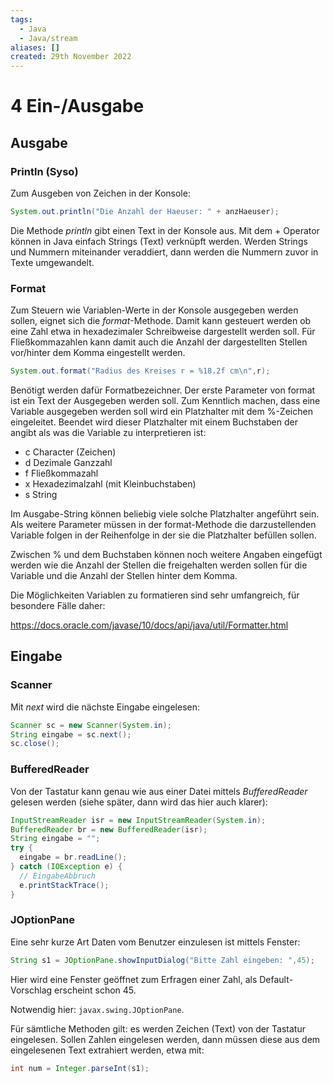 ```yaml
---
tags:
  - Java
  - Java/stream
aliases: []
created: 29th November 2022
---
```


# 4 Ein-/Ausgabe

## Ausgabe

### Println (Syso)

  Zum Ausgeben von Zeichen in der Konsole:

  ```java
  System.out.println("Die Anzahl der Haeuser: " + anzHaeuser);
  ```

  Die Methode *println* gibt einen Text in der Konsole aus. Mit dem + Operator können in Java einfach Strings (Text) verknüpft werden. Werden Strings und Nummern miteinander veraddiert, dann werden die Nummern zuvor in Texte umgewandelt.

### Format

  Zum Steuern wie Variablen-Werte in der Konsole ausgegeben werden sollen, eignet sich die *format*-Methode. Damit kann gesteuert werden ob eine Zahl etwa in hexadezimaler Schreibweise dargestellt werden soll. Für Fließkommazahlen kann damit auch die Anzahl der dargestellten Stellen vor/hinter dem Komma eingestellt werden.

  ```java
  System.out.format("Radius des Kreises r = %18.2f cm\n",r);
  ```

  Benötigt werden dafür Formatbezeichner. Der erste Parameter von format ist ein Text der Ausgegeben werden soll. Zum Kenntlich machen, dass eine Variable ausgegeben werden soll wird ein Platzhalter mit dem %-Zeichen eingeleitet. Beendet wird dieser Platzhalter mit einem Buchstaben der angibt als was die Variable zu interpretieren ist:

  - c Character (Zeichen)
  - d Dezimale Ganzzahl
  - f Fließkommazahl
  - x Hexadezimalzahl (mit Kleinbuchstaben)
  - s String

  Im Ausgabe-String können beliebig viele solche Platzhalter angeführt sein. Als weitere Parameter müssen in der format-Methode die darzustellenden Variable folgen in der Reihenfolge in der sie die Platzhalter befüllen sollen.

  Zwischen % und dem Buchstaben können noch weitere Angaben eingefügt werden wie die Anzahl der Stellen die freigehalten werden sollen für die Variable und die Anzahl der Stellen hinter dem Komma.

  Die Möglichkeiten Variablen zu formatieren sind sehr umfangreich, für besondere Fälle daher:

  <https://docs.oracle.com/javase/10/docs/api/java/util/Formatter.html>

## Eingabe

### Scanner

  Mit *next* wird die nächste Eingabe eingelesen:

  ```java
  Scanner sc = new Scanner(System.in);
  String eingabe = sc.next();
  sc.close();
  ```

### BufferedReader

  Von der Tastatur kann genau wie aus einer Datei mittels *BufferedReader* gelesen werden (siehe später, dann wird das hier auch klarer):

  ```java
  InputStreamReader isr = new InputStreamReader(System.in);
  BufferedReader br = new BufferedReader(isr);
  String eingabe = "";
  try {
    eingabe = br.readLine();
  } catch (IOException e) {
    // EingabeAbbruch
    e.printStackTrace();
  }
  ```

### JOptionPane

  Eine sehr kurze Art Daten vom Benutzer einzulesen ist mittels Fenster:

  ```java
  String s1 = JOptionPane.showInputDialog("Bitte Zahl eingeben: ",45);
  ```

  Hier wird eine Fenster geöffnet zum Erfragen einer Zahl, als Default-Vorschlag erscheint schon 45.

  Notwendig hier: `javax.swing.JOptionPane`.

Für sämtliche Methoden gilt: es werden Zeichen (Text) von der Tastatur eingelesen. Sollen Zahlen eingelesen werden, dann müssen diese aus dem eingelesenen Text extrahiert werden, etwa mit:

```java
int num = Integer.parseInt(s1);
```

